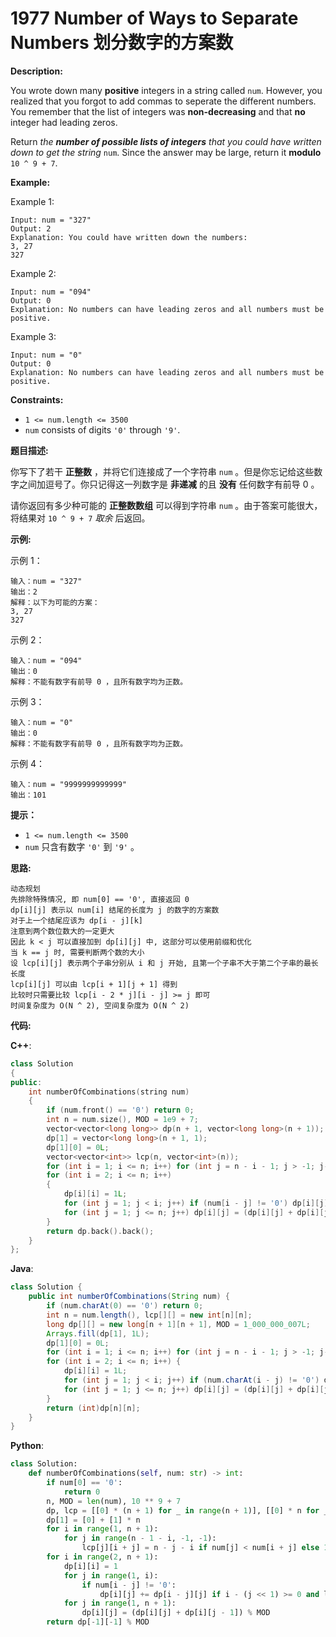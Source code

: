 # 1977 Number of Ways to Separate Numbers 划分数字的方案数

__Description:__

You wrote down many __positive__ integers in a string called `num`. However, you realized that you forgot to add commas to seperate the different numbers. You remember that the list of integers was __non-decreasing__ and that __no__ integer had leading zeros.

Return _the __number of possible lists of integers__ that you could have written down to get the string_ `num`. Since the answer may be large, return it __modulo__ `10 ^ 9 + 7`.

__Example:__

Example 1:

```text
Input: num = "327"
Output: 2
Explanation: You could have written down the numbers:
3, 27
327
```

Example 2:

```text
Input: num = "094"
Output: 0
Explanation: No numbers can have leading zeros and all numbers must be positive.
```

Example 3:

```text
Input: num = "0"
Output: 0
Explanation: No numbers can have leading zeros and all numbers must be positive.
```

__Constraints:__

- `1 <= num.length <= 3500`
- `num` consists of digits `'0'` through `'9'`.

__题目描述:__

你写下了若干 __正整数__ ，并将它们连接成了一个字符串 `num` 。但是你忘记给这些数字之间加逗号了。你只记得这一列数字是 __非递减__ 的且 __没有__ 任何数字有前导 0 。

请你返回有多少种可能的 __正整数数组__ 可以得到字符串 `num` 。由于答案可能很大，将结果对 `10 ^ 9 + 7` _取余_ 后返回。

__示例:__

示例 1：

```text
输入：num = "327"
输出：2
解释：以下为可能的方案：
3, 27
327
```

示例 2：

```text
输入：num = "094"
输出：0
解释：不能有数字有前导 0 ，且所有数字均为正数。
```

示例 3：

```text
输入：num = "0"
输出：0
解释：不能有数字有前导 0 ，且所有数字均为正数。
```

示例 4：

```text
输入：num = "9999999999999"
输出：101
```

__提示：__

- `1 <= num.length <= 3500`
- `num` 只含有数字 `'0'` 到 `'9'` 。

__思路:__

```text
动态规划
先排除特殊情况, 即 num[0] == '0', 直接返回 0
dp[i][j] 表示以 num[i] 结尾的长度为 j 的数字的方案数
对于上一个结尾应该为 dp[i - j][k]
注意到两个数位数大的一定更大
因此 k < j 可以直接加到 dp[i][j] 中, 这部分可以使用前缀和优化
当 k == j 时, 需要判断两个数的大小
设 lcp[i][j] 表示两个子串分别从 i 和 j 开始, 且第一个子串不大于第二个子串的最长长度
lcp[i][j] 可以由 lcp[i + 1][j + 1] 得到
比较时只需要比较 lcp[i - 2 * j][i - j] >= j 即可
时间复杂度为 O(N ^ 2), 空间复杂度为 O(N ^ 2)
```

__代码:__

__C++__:

```C++
class Solution 
{
public:
    int numberOfCombinations(string num) 
    {
        if (num.front() == '0') return 0;
        int n = num.size(), MOD = 1e9 + 7;
        vector<vector<long long>> dp(n + 1, vector<long long>(n + 1));
        dp[1] = vector<long long>(n + 1, 1);
        dp[1][0] = 0L;
        vector<vector<int>> lcp(n, vector<int>(n));
        for (int i = 1; i <= n; i++) for (int j = n - i - 1; j > -1; j--) lcp[j][i + j] = num[j] < num[i + j] ? n - i - j : (num[j] > num[i + j] ? 0 : (i + j == n - 1 ? 1 : lcp[j + 1][i + j + 1] + 1));
        for (int i = 2; i <= n; i++) 
        {
            dp[i][i] = 1L;
            for (int j = 1; j < i; j++) if (num[i - j] != '0') dp[i][j] = (dp[i][j] + (i - (j << 1) >= 0 && lcp[i - (j << 1)][i - j] >= j ? dp[i - j][j] : dp[i - j][j - 1])) % MOD;
            for (int j = 1; j <= n; j++) dp[i][j] = (dp[i][j] + dp[i][j - 1]) % MOD;
        }
        return dp.back().back();
    }
};
```

__Java__:

```Java
class Solution {
    public int numberOfCombinations(String num) {
        if (num.charAt(0) == '0') return 0;
        int n = num.length(), lcp[][] = new int[n][n];
        long dp[][] = new long[n + 1][n + 1], MOD = 1_000_000_007L;
        Arrays.fill(dp[1], 1L);
        dp[1][0] = 0L;
        for (int i = 1; i <= n; i++) for (int j = n - i - 1; j > -1; j--) lcp[j][i + j] = num.charAt(j) < num.charAt(i + j) ? n - i - j : (num.charAt(j) > num.charAt(i + j) ? 0 : (i + j == n - 1 ? 1 : lcp[j + 1][i + j + 1] + 1));
        for (int i = 2; i <= n; i++) {
            dp[i][i] = 1L;
            for (int j = 1; j < i; j++) if (num.charAt(i - j) != '0') dp[i][j] = (dp[i][j] + (i - (j << 1) >= 0 && lcp[i - (j << 1)][i - j] >= j ? dp[i - j][j] : dp[i - j][j - 1])) % MOD;
            for (int j = 1; j <= n; j++) dp[i][j] = (dp[i][j] + dp[i][j - 1]) % MOD;
        }
        return (int)dp[n][n];
    }
}
```

__Python__:

```Python
class Solution:
    def numberOfCombinations(self, num: str) -> int:
        if num[0] == '0':
            return 0
        n, MOD = len(num), 10 ** 9 + 7
        dp, lcp = [[0] * (n + 1) for _ in range(n + 1)], [[0] * n for _ in range(n)]
        dp[1] = [0] + [1] * n
        for i in range(1, n + 1):
            for j in range(n - 1 - i, -1, -1):
                lcp[j][i + j] = n - j - i if num[j] < num[i + j] else 1 if num[j] == num[i + j] and i + j == n - 1 else lcp[j + 1][i + j + 1] + 1 if num[j] == num[i + j] else 0
        for i in range(2, n + 1):
            dp[i][i] = 1
            for j in range(1, i):
                if num[i - j] != '0':
                    dp[i][j] += dp[i - j][j] if i - (j << 1) >= 0 and lcp[i - (j << 1)][i - j] >= j else dp[i - j][j - 1]
            for j in range(1, n + 1):
                dp[i][j] = (dp[i][j] + dp[i][j - 1]) % MOD
        return dp[-1][-1] % MOD
```

